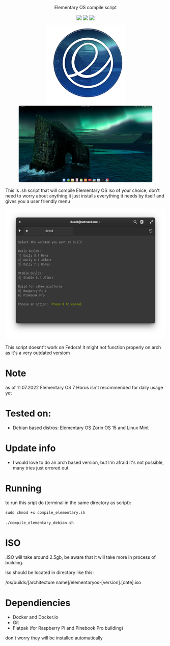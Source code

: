 <p align="center"> 
Elementary OS compile script
</p>

<p align="center"> 
<img align="center" src="https://img.shields.io/badge/Current%20ElementaryOS%20Stable%20Version-6.1-blue?style=style=flat"> 
<img align="center" src="https://img.shields.io/badge/Script%20Version%20-1.05-blue?style=style=flat"> 
<img align="center" src="https://img.shields.io/badge/Script%20Test%20Version%20-1.06b-orange?style=style=flat">
</p>

<p align="center"> 
<img src=https://github.com/HackZy01/Images/blob/main/eOS_6.1.png  width="250" height="251"> <picture>
   <source media="(prefers-color-scheme: dark)" srcset="https://github.com/HackZy01/Images/blob/main/desktop-dark.png" width="420" height="240">
   <source media="(prefers-color-scheme: light)" srcset="https://github.com/HackZy01/Images/blob/main/desktop-light.png" width="420" height="240">
   <img src="https://github.com/HackZy01/Images/blob/main/desktop-dark.png" width="420" height="240">
 </picture
</p>

This is .sh script that will compile Elementary OS iso of your choice, don't need to worry about anything it just installs everything it needs by itself and gives you a user friendly menu

<p align="center"> 
<picture>
    <source media="(prefers-color-scheme: dark)" srcset="https://github.com/HackZy01/Images/blob/main/eos-compile-screenshot-dark.png" width="415" height="290">
    <source media="(prefers-color-scheme: light)" srcset="https://github.com/HackZy01/Images/blob/main/eos-compile-screenshot-light.png" width="347" height="222">
    <img src="https://github.com/HackZy01/Images/blob/main/eos-compile-screenshot.png" width="542" height="410">
  </picture>
</p>

This script doesnt't work on Fedora! It might not function properly on arch as it's a very outdated versiom

# Note
as of 11.07.2022 Elementary OS 7 Horus isn't recommended for daily usage yet

# Tested on:
- Debian based distros: Elementary OS Zorin OS 15 and Linux Mint

# Update info
- I would love to do an arch based version, but I'm afraid it's not possible, many tries just errored out

# Running
to run this sript do (terminal in the same directory as script):

```
sudo chmod +x compile_elementary.sh

./compile_elementary_debian.sh
```

# ISO
.ISO will take around 2.5gb, be aware that it will take more in process of building.

iso should be located in directory like this:

/os/builds/[architecture name]/elementaryos-[version].[date].iso
    
# Dependiencies

- Docker and Docker.io
- Git
- Flatpak (for Raspberry Pi and Pinebook Pro building)

don't worry they will be installed automatically
